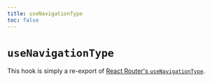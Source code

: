 ```yaml
---
title: useNavigationType
toc: false
---
```


# `useNavigationType`

<docs-info>This hook is simply a re-export of [React Router's `useNavigationType`][rr-usenavigationtype].</docs-info>

[rr-usenavigationtype]: https://reactrouter.com/hooks/use-navigation-type
